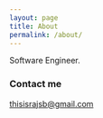 ```yaml
---
layout: page
title: About
permalink: /about/
---
```


Software Engineer.





### Contact me

[thisisrajsb@gmail.com](mailto:thisisrajsb@gmail.com)
